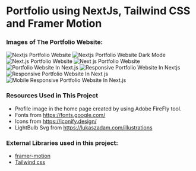 # Portfolio using NextJs, Tailwind CSS and Framer Motion




### Images of The Portfolio Website:

![Nextjs Portfolio Website](https://github.com/ChinmayDandekar/NextJs-Portfolio/blob/main/website%20images/home-light-desktop.png)
![Nextjs Portfolio Website Dark Mode](https://github.com/ChinmayDandekar/NextJs-Portfolio/blob/main/website%20images/home-dark-desktop.png)
![Next.js Portfolio Website](https://github.com/ChinmayDandekar/NextJs-Portfolio/blob/main/website%20images/about-light-desktop.png)
![Next js Portfolio Website](https://github.com/ChinmayDandekar/NextJs-Portfolio/blob/main/website%20images/projects-dark-desktop.png)
![Portfolio Website In Next.js](https://github.com/ChinmayDandekar/NextJs-Portfolio/blob/main/website%20images/articles-light-desktop.png)
![Responsive Portfolio Website In Nextjs](https://github.com/ChinmayDandekar/NextJs-Portfolio/blob/main/website%20images/about-light-mobile.png)
![Responsive Portfolio Website In Next js](https://github.com/ChinmayDandekar/NextJs-Portfolio/blob/main/website%20images/projects-light-mobile.png)
![Mobile Responsive Portfolio Website In Next.js](https://github.com/ChinmayDandekar/NextJs-Portfolio/blob/main/website%20images/articles-light-mobile.png)


### Resources Used in This Project

- Profile image in the home page created by using Adobe FireFly  tool.
- Fonts from https://fonts.google.com/ <br />
- Icons from https://iconify.design/ <br />
- LightBulb Svg from https://lukaszadam.com/illustrations <br />

### External Libraries used in this project:

- [framer-motion](https://www.framer.com/motion/) <br />
- [Tailwind css](https://tailwindcss.com/) <br />


